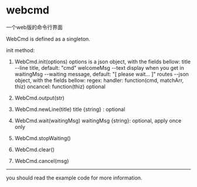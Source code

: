 webcmd
======

一个web版的命令行界面

WebCmd is defined as a singleton.

init method:

1. WebCmd.init(options)
  options is a json object, with the fields bellow:
    title        --line title, default: "cmd"
    welcomeMsg   --text display when you get in
    waitingMsg   --waiting message, default: "[ please wait... ]"
    routes       --json object, with the fields bellow:
                   regex:
                   handler: function(cmd, matchArr, thiz)
                   oncancel: function(thiz)   optional



2. WebCmd.output(str)
 
3. WebCmd.newLine(title)  title {string} :  optional 

4. WebCmd.wait(waitingMsg)  waitingMsg {string}: optional, apply once only

5. WebCmd.stopWaiting()

6. WebCmd.clear()

7. WebCmd.cancel(msg)

------------

you should read the example code for more information.


